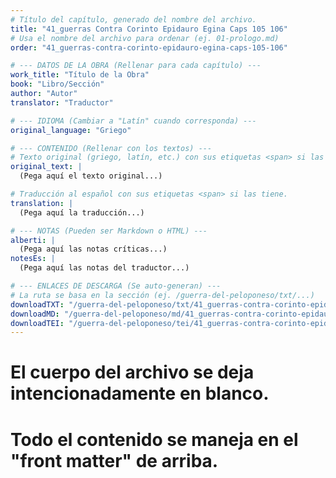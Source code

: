 ```yaml
---
# Título del capítulo, generado del nombre del archivo.
title: "41_guerras Contra Corinto Epidauro Egina Caps 105 106"
# Usa el nombre del archivo para ordenar (ej. 01-prologo.md)
order: "41_guerras-contra-corinto-epidauro-egina-caps-105-106"

# --- DATOS DE LA OBRA (Rellenar para cada capítulo) ---
work_title: "Título de la Obra"
book: "Libro/Sección"
author: "Autor"
translator: "Traductor"

# --- IDIOMA (Cambiar a "Latín" cuando corresponda) ---
original_language: "Griego"

# --- CONTENIDO (Rellenar con los textos) ---
# Texto original (griego, latín, etc.) con sus etiquetas <span> si las tiene.
original_text: |
  (Pega aquí el texto original...)

# Traducción al español con sus etiquetas <span> si las tiene.
translation: |
  (Pega aquí la traducción...)

# --- NOTAS (Pueden ser Markdown o HTML) ---
alberti: |
  (Pega aquí las notas críticas...)
notesEs: |
  (Pega aquí las notas del traductor...)

# --- ENLACES DE DESCARGA (Se auto-generan) ---
# La ruta se basa en la sección (ej. /guerra-del-peloponeso/txt/...)
downloadTXT: "/guerra-del-peloponeso/txt/41_guerras-contra-corinto-epidauro-egina-caps-105-106.txt"
downloadMD: "/guerra-del-peloponeso/md/41_guerras-contra-corinto-epidauro-egina-caps-105-106.md"
downloadTEI: "/guerra-del-peloponeso/tei/41_guerras-contra-corinto-epidauro-egina-caps-105-106.xml"
---
```

# El cuerpo del archivo se deja intencionadamente en blanco.
# Todo el contenido se maneja en el "front matter" de arriba.